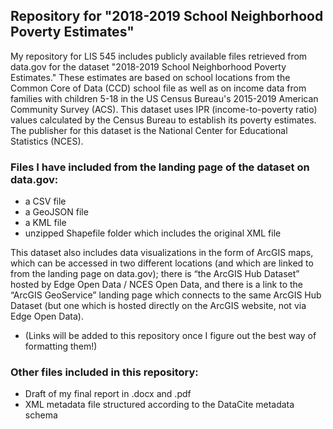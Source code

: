 ## **Repository for "2018-2019 School Neighborhood Poverty Estimates"**
My repository for LIS 545 includes publicly available files retrieved from data.gov for the dataset "2018-2019 School Neighborhood Poverty Estimates." These estimates are based on school locations from the Common Core of Data (CCD) school file as well as on income data from families with children 5-18 in the US Census Bureau's 2015-2019 American Community Survey (ACS). This dataset uses IPR (income-to-poverty ratio) values calculated by the Census Bureau to establish its poverty estimates. The publisher for this dataset is the National Center for Educational Statistics (NCES). 

### **Files I have included from the landing page of the dataset on data.gov:** 
* a CSV file
* a GeoJSON file 
* a KML file
* unzipped Shapefile folder which includes the original XML file

This dataset also includes data visualizations in the form of ArcGIS maps, which can be accessed in two different locations (and which are linked to from the landing page on data.gov); there is “the ArcGIS Hub Dataset” hosted by Edge Open Data / NCES Open Data, and there is a link to the “ArcGIS GeoService” landing page which connects to the same ArcGIS Hub Dataset (but one which is hosted directly on the ArcGIS website, not via Edge Open Data). 
* (Links will be added to this repository once I figure out the best way of formatting them!)

### **Other files included in this repository:**
* Draft of my final report in .docx and .pdf 
* XML metadata file structured according to the DataCite metadata schema
